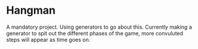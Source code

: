# Hangman
A mandatory project.
Using generators to go about this. Currently making a generator to spit out the different phases of the game, more convuluted steps will appear as time goes on.
